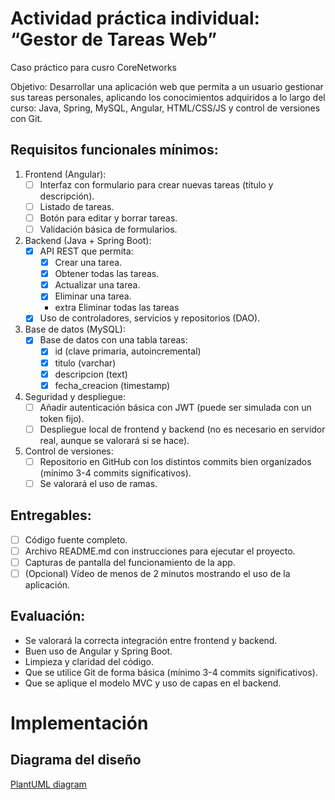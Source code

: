 # Actividad práctica individual: “Gestor de Tareas Web”
Caso práctico para cusro CoreNetworks

Objetivo:
Desarrollar una aplicación web que permita a un usuario gestionar sus tareas personales, aplicando los conocimientos adquiridos a lo largo del curso: Java, Spring, MySQL, Angular, HTML/CSS/JS y control de versiones con Git.

## Requisitos funcionales mínimos:
1. Frontend (Angular):
   - [ ] Interfaz con formulario para crear nuevas tareas (título y descripción).
   - [ ] Listado de tareas.
   - [ ] Botón para editar y borrar tareas.
   - [ ] Validación básica de formularios.
2. Backend (Java + Spring Boot): 
   - [X] API REST que permita:
       - [X] Crear una tarea.
       - [X] Obtener todas las tareas.
       - [X] Actualizar una tarea.
       - [X] Eliminar una tarea.
       - extra Eliminar todas las tareas
   - [X] Uso de controladores, servicios y repositorios (DAO).
3. Base de datos (MySQL):
   - [X] Base de datos con una tabla tareas:
      - [X] id (clave primaria, autoincremental)
      - [X] titulo (varchar)
      - [X] descripcion (text)
      - [X] fecha_creacion (timestamp)
4. Seguridad y despliegue:
   - [ ] Añadir autenticación básica con JWT (puede ser simulada con un token fijo).
   - [ ] Despliegue local de frontend y backend (no es necesario en servidor real, aunque se valorará si se hace).
5. Control de versiones:
   - [ ] Repositorio en GitHub con los distintos commits bien organizados (mínimo 3-4 commits significativos).
   - [ ] Se valorará el uso de ramas.

## Entregables:
- [ ] Código fuente completo.
- [ ] Archivo README.md con instrucciones para ejecutar el proyecto.
- [ ] Capturas de pantalla del funcionamiento de la app.
- [ ] (Opcional) Vídeo de menos de 2 minutos mostrando el uso de la aplicación.

## Evaluación:
- Se valorará la correcta integración entre frontend y backend.
- Buen uso de Angular y Spring Boot.
- Limpieza y claridad del código.
- Que se utilice Git de forma básica (mínimo 3-4 commits significativos).
- Que se aplique el modelo MVC y uso de capas en el backend.

# Implementación
## Diagrama del diseño 
[PlantUML diagram](//www.plantuml.com/plantuml/png/XLJlQzim4Ftkl-B6ODYiQTcWfHZZDVq1IzTs9Kst3sCKnRe4KLaoab8QjlxlavoR4zkOjFrGtNjFUlTErfbrpBXLAQDt71T28LH6bCoidvvn7RycaCtphD1Ic_Jz_FJqv9DVVl1GdXtLrHnUiwDvtgWNsg1OgaPDKbR_zAI7ZSvNLgNQbU0Y_7f9YLomaS526zxIHb4XcRKmO_RP_iJvkAhydnG5Sq8h-1C1V8II2HK_E2FKyjVl98KNBNZq5aKLAvxPCXoidD5Iee4icsBXc5fApFDQljd_TXrEkDWI0mGm0elcHHIO4kDXi_HWEBXQpRsLdZXkSHCYBz6DfQmRYHD8OOgsqihYbNB2hRCROLss4URvLXBMv-i9ZuLoIKz4VA8ppiEIZazW3trLSUOmLCBc1q2oFIgE4XssRFKFEjTQ8bDjpRRx7lzBOBxjpenotpCmYhYPbi5AM-6qMQV4c3QLtinQQDmj38rjPqx3OzhWGsCXUDyO6jPmx9JpGCpq9NIItMRK3nVylcWMhC1UG2tmkc9RXD8uW8d7bsZyJcHe8HJtTePo2t3TJS1r5Rve9jjjM_Q20y5Hk_K6T782r78dZw4eIkqfUwvOSxS4JqC2j7B2IKnXy-fGZQCjZAZxw225GHRAbyoXZq8NJ8P_PwB4hYSNPiVdtfLdi3cpIAQm_bGsE9dQVSS5zqq-FauklVB-6pqXvFB7U7hnTJoDFnyV9t3tVGPtZpStWT2otA85jB7zn6lViydjrSDiV7iVdoJ_RKUzb_FmCEyybgqLuPtBrIt0QFGtRrypI05V7Ifk--pjdeJv2YMLmlNzE3hpkbKf_m40)
<!-- Update this url by:
1. update plantuml diagram file: src>main>java>resources>diagram.plantuml
2. go to https://www.plantuml.com/plantuml/uml/ and test it
3. get the url and replace it here
-->
